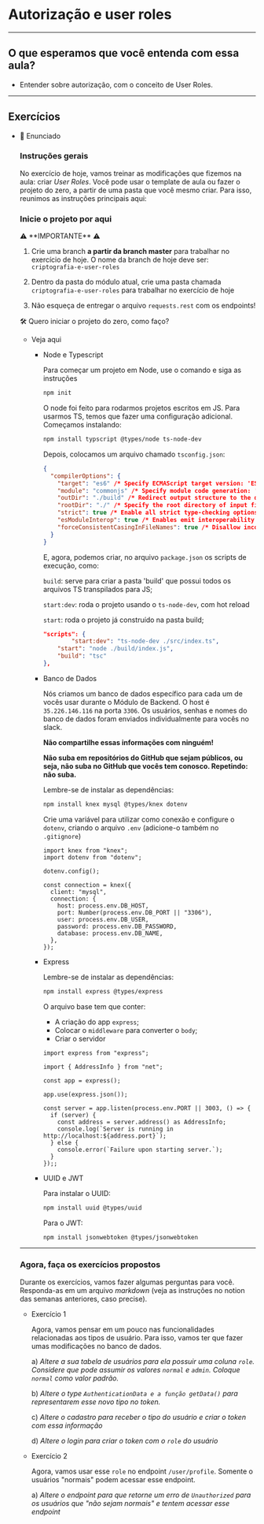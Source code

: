 # Autorização e user roles

---

## O que esperamos que você entenda com  essa aula?

- Entender sobre autorização, com o conceito de User Roles.

---

## Exercícios

- 📖 Enunciado
    
    ### Instruções gerais
    
    No exercício de hoje, vamos treinar as modificações que fizemos na aula: criar *User Roles*. Você pode usar o template de aula ou fazer o projeto do zero, a partir de uma pasta que você mesmo criar. Para isso, reunimos as instruções principais aqui:
    
    ### Inicie o projeto por aqui
    
    <aside>
    ⚠️ **IMPORTANTE** ⚠️
    
    1) Crie uma branch **a partir da branch master** para trabalhar no exercício de hoje. O nome da branch de hoje deve ser: `criptografia-e-user-roles`
    
    2) Dentro da pasta do módulo atual, crie uma pasta chamada `criptografia-e-user-roles` para trabalhar no exercício de hoje
    
    3) Não esqueça de entregar o arquivo `requests.rest` com os endpoints!
    
    </aside>
    
    <aside>
    🛠 Quero iniciar o projeto do zero, como faço?
    
    - Veja aqui
        - Node e Typescript
            
            Para começar um projeto em Node, use o comando e siga as instruções
            
            ```bash
            npm init
            ```
            
            O node foi feito para rodarmos projetos escritos em JS. Para usarmos TS, temos que fazer uma configuração adicional. Começamos instalando:
            
            ```bash
            npm install typscript @types/node ts-node-dev
            ```
            
            Depois, colocamos um arquivo chamado `tsconfig.json`:
            
            ```json
            {
              "compilerOptions": {
                "target": "es6" /* Specify ECMAScript target version: 'ES3' (default), 'ES5', 'ES2015', 'ES2016', 'ES2017', 'ES2018', 'ES2019' or 'ESNEXT'. */,
                "module": "commonjs" /* Specify module code generation: 'none', 'commonjs', 'amd', 'system', 'umd', 'es2015', or 'ESNext'. */,
                "outDir": "./build" /* Redirect output structure to the directory. */,
                "rootDir": "./" /* Specify the root directory of input files. Use to control the output directory structure with --outDir. */,
                "strict": true /* Enable all strict type-checking options. */,
                "esModuleInterop": true /* Enables emit interoperability between CommonJS and ES Modules via creation of namespace objects for all imports. Implies 'allowSyntheticDefaultImports'. */,
                "forceConsistentCasingInFileNames": true /* Disallow inconsistently-cased references to the same file. */
              }
            }
            ```
            
            E, agora, podemos criar, no arquivo `package.json` os scripts de execução, como:
            
            `build`: serve para criar a pasta 'build' que possui todos os arquivos TS transpilados para JS;
            
            `start:dev`: roda o projeto usando o `ts-node-dev`, com hot reload
            
            `start`: roda o projeto já construído na pasta build;
            
            ```json
            "scripts": {
            		"start:dev": "ts-node-dev ./src/index.ts",
                "start": "node ./build/index.js",
                "build": "tsc"  
            },
            ```
            
        - Banco de Dados
            
            Nós criamos um banco de dados específico para cada um de vocês usar durante o Módulo de Backend. O host é `35.226.146.116` na porta `3306`. Os usuários, senhas e nomes do banco de dados foram enviados individualmente para vocês no slack. 
            
            **Não compartilhe essas informações com ninguém!** 
            
            **Não suba em repositórios do GitHub que sejam públicos, ou seja, não suba no GitHub que vocês tem conosco. Repetindo: não suba.**
            
            Lembre-se de instalar as dependências:
            
            ```bash
            npm install knex mysql @types/knex dotenv
            ```
            
            Crie uma variável para utilizar como conexão e configure o `dotenv`, criando o arquivo `.env` (adicione-o também no `.gitignore`)
            
            ```tsx
            import knex from "knex";
            import dotenv from "dotenv";
            
            dotenv.config();
            
            const connection = knex({
              client: "mysql",
              connection: {
                host: process.env.DB_HOST,
                port: Number(process.env.DB_PORT || "3306"),
                user: process.env.DB_USER,
                password: process.env.DB_PASSWORD,
                database: process.env.DB_NAME,
              },
            });
            ```
            
        - Express
            
            Lembre-se de instalar as dependências:
            
            ```bash
            npm install express @types/express
            ```
            
            O arquivo base tem que conter:
            
            - A criação do app `express`;
            - Colocar o `middleware` para converter o `body`;
            - Criar o servidor
            
            ```tsx
            import express from "express";
            
            import { AddressInfo } from "net";
            
            const app = express();
            
            app.use(express.json());
            
            const server = app.listen(process.env.PORT || 3003, () => {
              if (server) {
                const address = server.address() as AddressInfo;
                console.log(`Server is running in http://localhost:${address.port}`);
              } else {
                console.error(`Failure upon starting server.`);
              }
            });;
            ```
            
        - UUID e JWT
            
            Para instalar o UUID:
            
            ```bash
            npm install uuid @types/uuid
            ```
            
            Para o JWT:
            
            ```bash
            npm install jsonwebtoken @types/jsonwebtoken
            ```
            
    ---
    
        
    </aside>
    
    ### Agora, faça os exercícios propostos
    
    Durante os exercícios, vamos fazer algumas perguntas para você. Responda-as em um arquivo *markdown* (veja as instruções no notion das semanas anteriores, caso precise).
    
    - Exercício 1
        
        Agora, vamos pensar em um pouco nas funcionalidades relacionadas aos tipos de usuário. Para isso, vamos ter que fazer umas modificações no banco de dados.
        
        a) *Altere a sua tabela de usuários para ela possuir uma coluna `role`. Considere que pode assumir os valores `normal`  e `admin`. Coloque `normal` como valor padrão.*
        
        b) *Altere o type `AuthenticationData e a função getData()` para representarem esse novo tipo no token.*
        
        c) *Altere o cadastro para receber o tipo do usuário e criar o token com essa informação*
        
        d) *Altere o login para criar o token com o `role` do usuário*
        
        
        
    - Exercício 2
        
        Agora, vamos usar esse `role` no endpoint `/user/profile`. Somente o usuários "normais" podem acessar esse endpoint. 
        
        a) *Altere o endpoint para que retorne um erro de `Unauthorized` para os usuários que "não sejam normais" e tentem acessar esse endpoint*